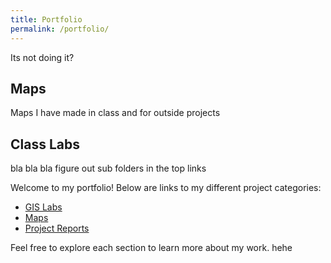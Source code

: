 ```yaml
---
title: Portfolio
permalink: /portfolio/
---
```

Its not doing it?
## Maps
Maps I have made in class and for outside projects

## Class Labs
bla bla bla
figure out sub folders in the top links

Welcome to my portfolio! Below are links to my different project categories:

- [GIS Labs](/labs/)
- [Maps](GISPortfolio/portfolio/maps/)
- [Project Reports](/reports/)

Feel free to explore each section to learn more about my work.
hehe
